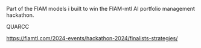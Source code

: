 Part of the FIAM models i built to win the FIAM-mtl AI portfolio management hackathon.

QUARCC

https://fiamtl.com/2024-events/hackathon-2024/finalists-strategies/
